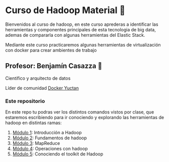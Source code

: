 # Curso de Hadoop Material 🐘

Bienvenidos al curso de hadoop, en este curso aprederas a identificar las herramientas y componentes principales de esta tecnologia de big data, ademas de compararla con algunas herramientas del Elastic Stack.

Mediante este curso practicaremos algunas herramientas de virtualización con docker para crear ambientes de trabajo


## Profesor: Benjamín Casazza 🐘
Científico y arquitecto de datos

Líder de comunidad [Docker Yuctan ](https://events.docker.com/docker-yucatan/)

### Este repositorio

En este repo tu podras ver los distintos comandos vistos por clase, que estaremos escribiendo para ir conociendo y explorando las herramientas de hadoop en distintas ramas:


1.  [Módulo 1](https://github.com/terranigmark/curso-hadoop-platzi/tree/1_Configurar_nuestro_entorno_con_Hadoop): Introducción a Hadoop
2.  [Módulo 2](https://github.com/terranigmark/curso-hadoop-platzi/tree/2_Reconocer_y_dise%C3%B1ar_flujo_de_datos): Fundamentos de hadoop
3.  [Módulo 3](https://github.com/terranigmark/curso-hadoop-platzi/tree/3_MapReduce): MapReduce
4.  [Módulo 4](https://github.com/terranigmark/curso-hadoop-platzi/tree/4_Desarrollar_un_cluster_de_hadoop): Operaciones con hadoop
5.  [Módulo 5](https://github.com/terranigmark/curso-hadoop-platzi/tree/5_Conocer_Hive): Conociendo el toolkit de Hadoop



